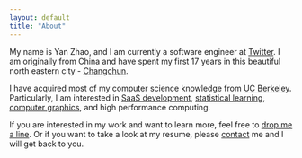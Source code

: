 ```yaml
---
layout: default
title: "About"
---
```


My name is Yan Zhao, and I am currently a software engineer at [Twitter](https://twitter.com/). I am originally from China and have spent my first 17 years in this beautiful north eastern city - [Changchun](http://en.wikipedia.org/wiki/Changchun).

I have acquired most of my computer science knowledge from [UC Berkeley](http://www.eecs.berkeley.edu/). Particularly, I am interested in [SaaS development][SaaS], [statistical learning][SL], [computer graphics][CG], and high performance computing. <a class="about_linkedin icon-linkedin" target="_blank" href="http://www.linkedin.com/pub/yan-zhao/65/1a8/8a4"></a>

If you are interested in my work and want to learn more, feel free to [drop me a line](mailto:zhaoyan1117@gmail.com). Or if you want to take a look at my resume, please [contact][resume_request] me and I will get back to you.

[CG]: /project/raytracer
[SaaS]: /project/ecommerce
[SL]: /project/nnet
[resume_request]: mailto:zhaoyan1117@gmail.com?subject=[Resume]&body=I%20would%20like%20a%20copy%20of%20your%20resume.%0A%0AThanks.

